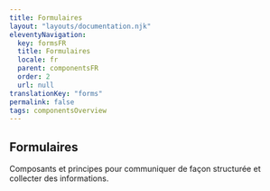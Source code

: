 ```yaml
---
title: Formulaires
layout: "layouts/documentation.njk"
eleventyNavigation:
  key: formsFR
  title: Formulaires
  locale: fr
  parent: componentsFR
  order: 2
  url: null
translationKey: "forms"
permalink: false
tags: componentsOverview
---
```


## Formulaires

Composants et principes pour communiquer de façon structurée et collecter des informations.
